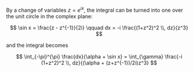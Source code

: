By a change of variables $z = e^{ix}$, the integral can be turned into one over the unit circle in the complex plane:

$$
\sin x = \frac{z - z^{-1}}{2i} \qquad dx = -i \frac{(1+z^2)^2 \\, dz}{z^3}
$$

and the integral becomes

$$
\int_{-\pi}^{\pi} \frac{dx}{\alpha + \sin x} = \int_{\gamma} \frac{-i (1+z^2)^2 \\, dz}{(\alpha + (z+z^{-1})/2i)z^3}
$$

